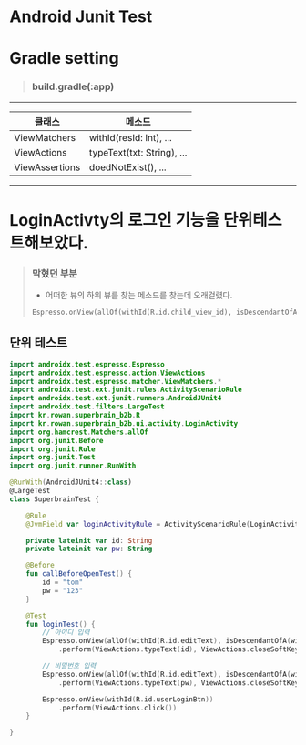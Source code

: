 # Android Junit Test

# Gradle setting
> ### build.gradle(:app)
>
>
___
|클래스|메소드|
|--|--|
|ViewMatchers|withId(resId: Int), ...|
|ViewActions|typeText(txt: String), ...|
|ViewAssertions|doedNotExist(), ...|
___


# LoginActivty의 로그인 기능을 단위테스트해보았다.

>### 막혔던 부분
> - 어떠한 뷰의 하위 뷰를 찾는 메소드를 찾는데 오래걸렸다.
> ```kotlin
> Espresso.onView(allOf(withId(R.id.child_view_id), isDescendantOfA(withId(R.id.parent_view_id))))
> ```

## 단위 테스트
```kotlin
import androidx.test.espresso.Espresso
import androidx.test.espresso.action.ViewActions
import androidx.test.espresso.matcher.ViewMatchers.*
import androidx.test.ext.junit.rules.ActivityScenarioRule
import androidx.test.ext.junit.runners.AndroidJUnit4
import androidx.test.filters.LargeTest
import kr.rowan.superbrain_b2b.R
import kr.rowan.superbrain_b2b.ui.activity.LoginActivity
import org.hamcrest.Matchers.allOf
import org.junit.Before
import org.junit.Rule
import org.junit.Test
import org.junit.runner.RunWith

@RunWith(AndroidJUnit4::class)
@LargeTest
class SuperbrainTest {

    @Rule
    @JvmField var loginActivityRule = ActivityScenarioRule(LoginActivity::class.java)

    private lateinit var id: String
    private lateinit var pw: String

    @Before
    fun callBeforeOpenTest() {
        id = "tom"
        pw = "123"
    }

    @Test
    fun loginTest() {
        // 아이디 입력
        Espresso.onView(allOf(withId(R.id.editText), isDescendantOfA(withId(R.id.userIdEditText))))
            .perform(ViewActions.typeText(id), ViewActions.closeSoftKeyboard())

        // 비밀번호 입력
        Espresso.onView(allOf(withId(R.id.editText), isDescendantOfA(withId(R.id.userPwEditText))))
            .perform(ViewActions.typeText(pw), ViewActions.closeSoftKeyboard())

        Espresso.onView(withId(R.id.userLoginBtn))
            .perform(ViewActions.click())
    }

}
```
